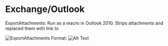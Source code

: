# Exchange/Outlook

ExportAttachments: Run as a macro in Outlook 2010. Strips attachments and replaced them with link to 


![ExportAttachments](https://nickbeets.com/github/exportattachments.png)
Format: ![Alt Text](url)
